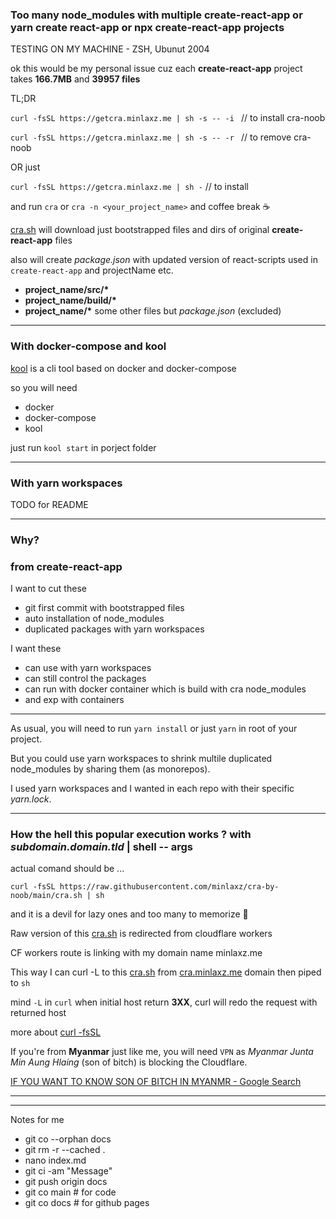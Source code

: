 ### Too many node_modules with multiple create-react-app or yarn create react-app or npx create-react-app projects

TESTING ON MY MACHINE - ZSH, Ubunut 2004

ok this would be my personal issue cuz each **create-react-app** project takes **166.7MB** and **39957 files**

TL;DR

`curl -fsSL https://getcra.minlaxz.me | sh -s -- -i ` // to install cra-noob

`curl -fsSL https://getcra.minlaxz.me | sh -s -- -r ` // to remove cra-noob

OR just

`curl -fsSL https://getcra.minlaxz.me | sh -` // to install

and run `cra` or `cra -n <your_project_name>` and coffee break ☕

[cra.sh](cra.sh) will download just bootstrapped files and dirs of original **create-react-app** files

also will create _package.json_ with updated version of react-scripts used in `create-react-app` and projectName etc.

- **project_name/src/\***
- **project_name/build/\***
- **project_name/\*** some other files but _package.json_ (excluded)

---

### With docker-compose and kool

[kool](https://kool.dev) is a cli tool based on docker and docker-compose

so you will need

- docker
- docker-compose
- kool

just run `kool start` in porject folder

---

### With yarn workspaces

TODO for README

---

### Why?

### from create-react-app

I want to cut these

- git first commit with bootstrapped files
- auto installation of node_modules
- duplicated packages with yarn workspaces

I want these

- can use with yarn workspaces
- can still control the packages
- can run with docker container which is build with cra node_modules
- and exp with containers

---

As usual, you will need to run `yarn install` or just `yarn` in root of your project.

But you could use yarn workspaces to shrink multile duplicated node_modules by sharing them (as monorepos).

I used yarn workspaces and I wanted in each repo with their specific _yarn.lock_.

---

### How the hell this popular execution works ? with _subdomain.domain.tld_ | shell -- args

actual comand should be ...

`curl -fsSL https://raw.githubusercontent.com/minlaxz/cra-by-noob/main/cra.sh | sh`

and it is a devil for lazy ones and too many to memorize 🥴

Raw version of this [cra.sh](cra.sh) is redirected from cloudflare workers

CF workers route is linking with my domain name minlaxz.me

This way I can curl -L to this [cra.sh](cra.sh) from [cra.minlaxz.me](https://cra.minlaxz.me) domain then piped to `sh`

mind `-L` in `curl` when initial host return **3XX**, curl will redo the request with returned host

more about [curl -fsSL](https://explainshell.com/explain?cmd=curl+-fsSL)

If you're from **Myanmar** just like me, you will need `VPN` as _Myanmar Junta Min Aung Hlaing_ (son of bitch) is blocking the Cloudflare.

[IF YOU WANT TO KNOW SON OF BITCH IN MYANMR - Google Search](https://www.google.com/search?q=myanmar+junta&source=lmns&bih=981&biw=1874&hl=en&sa=X&ved=2ahUKEwig1cPZgJDyAhVKXCsKHda6CvkQ_AUoAHoECAEQAA)


---
---

Notes for me

- git co --orphan docs
- git rm -r --cached .
- nano index.md
- git ci -am "Message"
- git push origin docs
- git co main # for code
- git co docs # for github pages